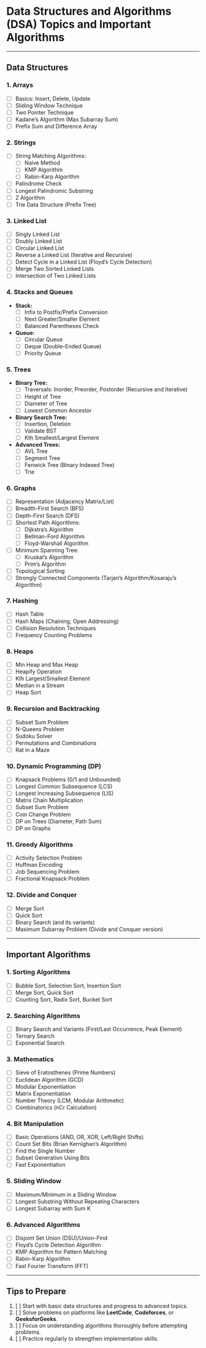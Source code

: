 # Data Structures and Algorithms (DSA) Topics and Important Algorithms

---

## **Data Structures**

### 1. Arrays
- [ ] Basics: Insert, Delete, Update
- [ ] Sliding Window Technique
- [ ] Two Pointer Technique
- [ ] Kadane’s Algorithm (Max Subarray Sum)
- [ ] Prefix Sum and Difference Array

### 2. Strings
- [ ] String Matching Algorithms:
  - [ ] Naive Method
  - [ ] KMP Algorithm
  - [ ] Rabin-Karp Algorithm
- [ ] Palindrome Check
- [ ] Longest Palindromic Substring
- [ ] Z Algorithm
- [ ] Trie Data Structure (Prefix Tree)

### 3. Linked List
- [ ] Singly Linked List
- [ ] Doubly Linked List
- [ ] Circular Linked List
- [ ] Reverse a Linked List (Iterative and Recursive)
- [ ] Detect Cycle in a Linked List (Floyd’s Cycle Detection)
- [ ] Merge Two Sorted Linked Lists
- [ ] Intersection of Two Linked Lists

### 4. Stacks and Queues
- **Stack:**
  - [ ] Infix to Postfix/Prefix Conversion
  - [ ] Next Greater/Smaller Element
  - [ ] Balanced Parentheses Check
- **Queue:**
  - [ ] Circular Queue
  - [ ] Deque (Double-Ended Queue)
  - [ ] Priority Queue

### 5. Trees
- **Binary Tree:**
  - [ ] Traversals: Inorder, Preorder, Postorder (Recursive and Iterative)
  - [ ] Height of Tree
  - [ ] Diameter of Tree
  - [ ] Lowest Common Ancestor
- **Binary Search Tree:**
  - [ ] Insertion, Deletion
  - [ ] Validate BST
  - [ ] Kth Smallest/Largest Element
- **Advanced Trees:**
  - [ ] AVL Tree
  - [ ] Segment Tree
  - [ ] Fenwick Tree (Binary Indexed Tree)
  - [ ] Trie

### 6. Graphs
- [ ] Representation (Adjacency Matrix/List)
- [ ] Breadth-First Search (BFS)
- [ ] Depth-First Search (DFS)
- [ ] Shortest Path Algorithms:
  - [ ] Dijkstra’s Algorithm
  - [ ] Bellman-Ford Algorithm
  - [ ] Floyd-Warshall Algorithm
- [ ] Minimum Spanning Tree:
  - [ ] Kruskal’s Algorithm
  - [ ] Prim’s Algorithm
- [ ] Topological Sorting
- [ ] Strongly Connected Components (Tarjan’s Algorithm/Kosaraju’s Algorithm)

### 7. Hashing
- [ ] Hash Table
- [ ] Hash Maps (Chaining, Open Addressing)
- [ ] Collision Resolution Techniques
- [ ] Frequency Counting Problems

### 8. Heaps
- [ ] Min Heap and Max Heap
- [ ] Heapify Operation
- [ ] Kth Largest/Smallest Element
- [ ] Median in a Stream
- [ ] Heap Sort

### 9. Recursion and Backtracking
- [ ] Subset Sum Problem
- [ ] N-Queens Problem
- [ ] Sudoku Solver
- [ ] Permutations and Combinations
- [ ] Rat in a Maze

### 10. Dynamic Programming (DP)
- [ ] Knapsack Problems (0/1 and Unbounded)
- [ ] Longest Common Subsequence (LCS)
- [ ] Longest Increasing Subsequence (LIS)
- [ ] Matrix Chain Multiplication
- [ ] Subset Sum Problem
- [ ] Coin Change Problem
- [ ] DP on Trees (Diameter, Path Sum)
- [ ] DP on Graphs

### 11. Greedy Algorithms
- [ ] Activity Selection Problem
- [ ] Huffman Encoding
- [ ] Job Sequencing Problem
- [ ] Fractional Knapsack Problem

### 12. Divide and Conquer
- [ ] Merge Sort
- [ ] Quick Sort
- [ ] Binary Search (and its variants)
- [ ] Maximum Subarray Problem (Divide and Conquer version)

---

## **Important Algorithms**

### 1. Sorting Algorithms
- [ ] Bubble Sort, Selection Sort, Insertion Sort
- [ ] Merge Sort, Quick Sort
- [ ] Counting Sort, Radix Sort, Bucket Sort

### 2. Searching Algorithms
- [ ] Binary Search and Variants (First/Last Occurrence, Peak Element)
- [ ] Ternary Search
- [ ] Exponential Search

### 3. Mathematics
- [ ] Sieve of Eratosthenes (Prime Numbers)
- [ ] Euclidean Algorithm (GCD)
- [ ] Modular Exponentiation
- [ ] Matrix Exponentiation
- [ ] Number Theory (LCM, Modular Arithmetic)
- [ ] Combinatorics (nCr Calculation)

### 4. Bit Manipulation
- [ ] Basic Operations (AND, OR, XOR, Left/Right Shifts)
- [ ] Count Set Bits (Brian Kernighan’s Algorithm)
- [ ] Find the Single Number
- [ ] Subset Generation Using Bits
- [ ] Fast Exponentiation

### 5. Sliding Window
- [ ] Maximum/Minimum in a Sliding Window
- [ ] Longest Substring Without Repeating Characters
- [ ] Longest Subarray with Sum K

### 6. Advanced Algorithms
- [ ] Disjoint Set Union (DSU)/Union-Find
- [ ] Floyd’s Cycle Detection Algorithm
- [ ] KMP Algorithm for Pattern Matching
- [ ] Rabin-Karp Algorithm
- [ ] Fast Fourier Transform (FFT)

---

## **Tips to Prepare**
1. [ ] Start with basic data structures and progress to advanced topics.
2. [ ] Solve problems on platforms like **LeetCode**, **Codeforces**, or **GeeksforGeeks**.
3. [ ] Focus on understanding algorithms thoroughly before attempting problems.
4. [ ] Practice regularly to strengthen implementation skills.

